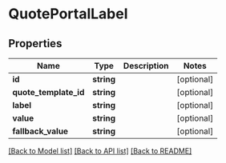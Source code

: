 # QuotePortalLabel

## Properties

 Name                  | Type       | Description | Notes      
-----------------------|------------|-------------|------------
 **id**                | **string** |             | [optional] 
 **quote_template_id** | **string** |             | [optional] 
 **label**             | **string** |             | [optional] 
 **value**             | **string** |             | [optional] 
 **fallback_value**    | **string** |             | [optional] 

[[Back to Model list]](../../README.md#documentation-for-models) [[Back to API list]](../../README.md#documentation-for-api-endpoints) [[Back to README]](../../README.md)


